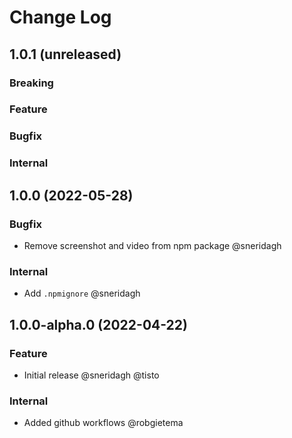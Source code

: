 # Change Log

## 1.0.1 (unreleased)

### Breaking

### Feature

### Bugfix

### Internal

## 1.0.0 (2022-05-28)

### Bugfix

- Remove screenshot and video from npm package @sneridagh

### Internal

- Add `.npmignore` @sneridagh

## 1.0.0-alpha.0 (2022-04-22)

### Feature

- Initial release @sneridagh @tisto

### Internal

- Added github workflows @robgietema
